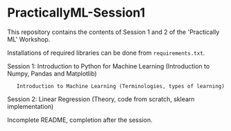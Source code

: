# PracticallyML-Session1
This repository contains the contents of Session 1 and 2 of the 'Practically ML' Workshop.

Installations of required libraries can be done from ```requirements.txt```.

Session 1: Introduction to Python for Machine Learning (Introduction to Numpy, Pandas and Matplotlib)

	   Introduction to Machine Learning (Terminologies, types of learning)

Session 2: Linear Regression (Theory, code from scratch, sklearn implementation)

Incomplete README, completion after the session.
